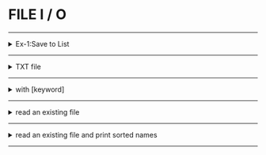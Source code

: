 # FILE   I / O

---

<details>
  <summary>Ex-1:Save to List </summary>

```python
names=[]

for _ in range(3):
    names.append(input("what's your name?"))

for name in sorted(names):
    print(f"hello, {name}")

```

</details>

---

<details>
  <summary>TXT file </summary>

```python
    name = input("what is your name? ")
    
    file = open("names.txt","w",encoding="UTF-8" ) # w for create but override every time you run the code.
    file = open("names.txt","a",encoding="UTF-8" )# a for create and append every new data
    
    file.write(f"{name}\n")
    
    file.close()

```

</details>

---

<details>
  <summary>with [keyword] </summary>

> with handle open and then close the file
> > pythonic

```python
    name = input("what is your name? ")
    
    with open("names.txt","a",encoding="UTF-8" ) as file:
        file.write(f"{name}\n")  

```

</details>

---

<details>
  <summary>read an existing file</summary>

>first way explicitly

- ```python
    with open("names.txt",mode="r",encoding="UTF-8" ) as file: 
    # I used mode "r" to read the file 
        lines = file.readlines()

    for line in lines:
        print("hello,",line.rstrip())
  ```

> second way combine

- ```python
    with open("names.txt",mode="r",encoding="UTF-8" ) as file: 
    # I used mode "r" to read the file 
        for line in file:
            print("hello,",line.rstrip())
  ```

</details>

---

<details>
  <summary>read an existing file and print sorted names</summary>

>first way explicitly

- ```python
    names = [ ]

    with open("names.txt")as file:
        for line in file:
            names.append(line.strip())

    for name in sorted(names):
        print(f"hello,{name}")
  ```

> second way combine

- ```python
    with open("names.txt")as file:
    for line in sorted(file):
        print("hello,",line.rstrip())
  ```

</details>

---
